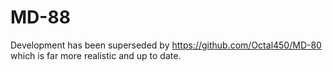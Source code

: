 # MD-88
Development has been superseded by https://github.com/Octal450/MD-80 which is far more realistic and up to date.
